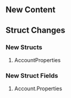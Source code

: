 ## New Content

## Struct Changes

### New Structs

1. AccountProperties

### New Struct Fields

1. Account.Properties
